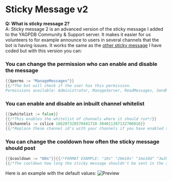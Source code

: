 # Sticky Message v2

**Q: What is sticky message 2?**  
A: Sticky message 2 is an advanced version of the sticky message I added to the YAGPDB Community & Support server. It makes it easier for us volunteers to for example announce to users in several channels that the bot is having issues. It works the same as the [other sticky message](../v1/sticky_message.yag) I have coded but with this version you can:

### You can change the permission who can enable and disable the message  

```go
{{$perms := "ManageMessages"}}
{{/*The bot will check if the user has this permission.
Permissions available: Administrator, ManageServer, ReadMessages, SendMessages, SendTTSMessages, ManageMessages, EmbedLinks, AttachFiles, ReadMessageHistory, MentionEveryone, VoiceConnect, VoiceSpeak, VoiceMuteMembers, VoiceDeafenMembers, VoiceMoveMembers, VoiceUseVAD, ManageNicknames, ManageRoles, ManageWebhooks, ManageEmojis, CreateInstantInvite, KickMembers, BanMembers, ManageChannels, AddReactions, ViewAuditLogs*/}}
```

### You can enable and disable an inbuilt channel whitelist  

```go
{{$whitelist := false}}
{{/*This enables the whitelist of channels where it should run*/}}
{{$channels := cslice 166207328570441728 384011387132706816}}
{{/*Replace these channel id's with your channels if you have enabled the whitelist*/}}
```

### You can change the cooldown how often the sticky message should post  

```go
{{$cooldown := "60s"}}{{/*FORMAT EXAMPLE: "10s" "20m10s" "1mo10d" "3w2h"*/}}
{{/*The cooldown how long the sticky message shouldn't be sent in the same channel*/}}
```

Here is an example with the default values:
![Preview](https://i.imgur.com/ohRubPw.gif "Preview of the command")  